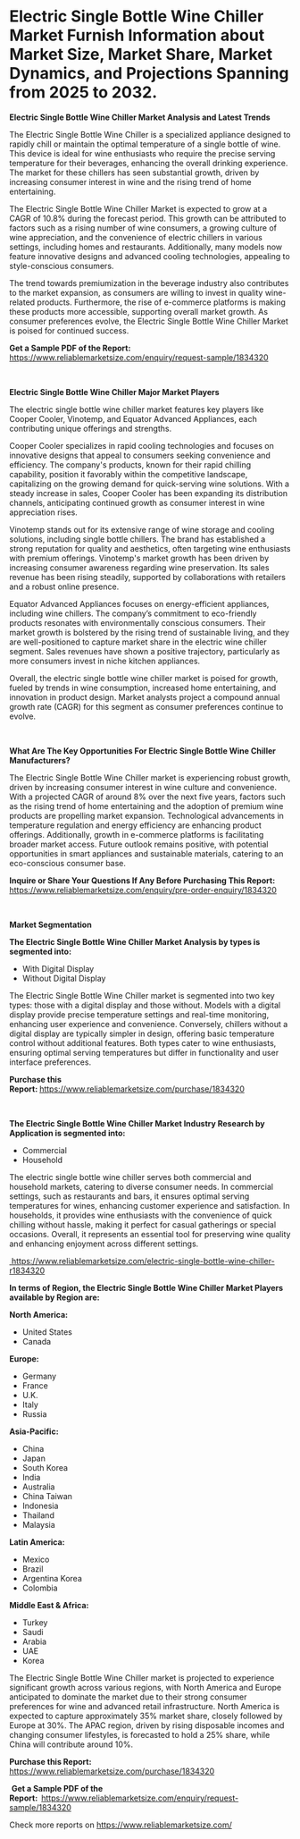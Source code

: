 <p><h1>Electric Single Bottle Wine Chiller Market Furnish Information about Market Size, Market Share, Market Dynamics, and Projections Spanning from 2025 to 2032.</h1></p><p><strong>Electric Single Bottle Wine Chiller Market Analysis and Latest Trends</strong></p>
<p><p>The Electric Single Bottle Wine Chiller is a specialized appliance designed to rapidly chill or maintain the optimal temperature of a single bottle of wine. This device is ideal for wine enthusiasts who require the precise serving temperature for their beverages, enhancing the overall drinking experience. The market for these chillers has seen substantial growth, driven by increasing consumer interest in wine and the rising trend of home entertaining.</p><p>The Electric Single Bottle Wine Chiller Market is expected to grow at a CAGR of 10.8% during the forecast period. This growth can be attributed to factors such as a rising number of wine consumers, a growing culture of wine appreciation, and the convenience of electric chillers in various settings, including homes and restaurants. Additionally, many models now feature innovative designs and advanced cooling technologies, appealing to style-conscious consumers.</p><p>The trend towards premiumization in the beverage industry also contributes to the market expansion, as consumers are willing to invest in quality wine-related products. Furthermore, the rise of e-commerce platforms is making these products more accessible, supporting overall market growth. As consumer preferences evolve, the Electric Single Bottle Wine Chiller Market is poised for continued success.</p></p>
<p><strong>Get a Sample PDF of the Report:&nbsp;</strong> <a href="https://www.reliablemarketsize.com/enquiry/request-sample/1834320?utm_campaign=2344&utm_medium=2&utm_source=Github&utm_content=ia&utm_term=08022025&utm_id=electric-single-bottle-wine-chiller">https://www.reliablemarketsize.com/enquiry/request-sample/1834320</a></p>
<p>&nbsp;</p>
<p><strong>Electric Single Bottle Wine Chiller Major Market Players</strong></p>
<p><p>The electric single bottle wine chiller market features key players like Cooper Cooler, Vinotemp, and Equator Advanced Appliances, each contributing unique offerings and strengths.</p><p>Cooper Cooler specializes in rapid cooling technologies and focuses on innovative designs that appeal to consumers seeking convenience and efficiency. The company's products, known for their rapid chilling capability, position it favorably within the competitive landscape, capitalizing on the growing demand for quick-serving wine solutions. With a steady increase in sales, Cooper Cooler has been expanding its distribution channels, anticipating continued growth as consumer interest in wine appreciation rises.</p><p>Vinotemp stands out for its extensive range of wine storage and cooling solutions, including single bottle chillers. The brand has established a strong reputation for quality and aesthetics, often targeting wine enthusiasts with premium offerings. Vinotemp's market growth has been driven by increasing consumer awareness regarding wine preservation. Its sales revenue has been rising steadily, supported by collaborations with retailers and a robust online presence.</p><p>Equator Advanced Appliances focuses on energy-efficient appliances, including wine chillers. The company’s commitment to eco-friendly products resonates with environmentally conscious consumers. Their market growth is bolstered by the rising trend of sustainable living, and they are well-positioned to capture market share in the electric wine chiller segment. Sales revenues have shown a positive trajectory, particularly as more consumers invest in niche kitchen appliances.</p><p>Overall, the electric single bottle wine chiller market is poised for growth, fueled by trends in wine consumption, increased home entertaining, and innovation in product design. Market analysts project a compound annual growth rate (CAGR) for this segment as consumer preferences continue to evolve.</p></p>
<p>&nbsp;</p>
<p><strong>What Are The Key Opportunities For Electric Single Bottle Wine Chiller Manufacturers?</strong></p>
<p><p>The Electric Single Bottle Wine Chiller market is experiencing robust growth, driven by increasing consumer interest in wine culture and convenience. With a projected CAGR of around 8% over the next five years, factors such as the rising trend of home entertaining and the adoption of premium wine products are propelling market expansion. Technological advancements in temperature regulation and energy efficiency are enhancing product offerings. Additionally, growth in e-commerce platforms is facilitating broader market access. Future outlook remains positive, with potential opportunities in smart appliances and sustainable materials, catering to an eco-conscious consumer base.</p></p>
<p><strong>Inquire or Share Your Questions If Any Before Purchasing This Report:</strong> <a href="https://www.reliablemarketsize.com/enquiry/pre-order-enquiry/1834320?utm_campaign=2344&utm_medium=2&utm_source=Github&utm_content=ia&utm_term=08022025&utm_id=electric-single-bottle-wine-chiller">https://www.reliablemarketsize.com/enquiry/pre-order-enquiry/1834320</a></p>
<p>&nbsp;</p>
<p><strong>Market Segmentation</strong></p>
<p><strong>The Electric Single Bottle Wine Chiller Market Analysis by types is segmented into:</strong></p>
<p><ul><li>With Digital Display</li><li>Without Digital Display</li></ul></p>
<p><p>The Electric Single Bottle Wine Chiller market is segmented into two key types: those with a digital display and those without. Models with a digital display provide precise temperature settings and real-time monitoring, enhancing user experience and convenience. Conversely, chillers without a digital display are typically simpler in design, offering basic temperature control without additional features. Both types cater to wine enthusiasts, ensuring optimal serving temperatures but differ in functionality and user interface preferences.</p></p>
<p><strong>Purchase this Report:&nbsp;</strong><a href="https://www.reliablemarketsize.com/purchase/1834320?utm_campaign=2344&utm_medium=2&utm_source=Github&utm_content=ia&utm_term=08022025&utm_id=electric-single-bottle-wine-chiller">https://www.reliablemarketsize.com/purchase/1834320</a></p>
<p>&nbsp;</p>
<p><strong>The Electric Single Bottle Wine Chiller Market Industry Research by Application is segmented into:</strong></p>
<p><ul><li>Commercial</li><li>Household</li></ul></p>
<p><p>The electric single bottle wine chiller serves both commercial and household markets, catering to diverse consumer needs. In commercial settings, such as restaurants and bars, it ensures optimal serving temperatures for wines, enhancing customer experience and satisfaction. In households, it provides wine enthusiasts with the convenience of quick chilling without hassle, making it perfect for casual gatherings or special occasions. Overall, it represents an essential tool for preserving wine quality and enhancing enjoyment across different settings.</p></p>
<p><a href="https://www.reliablemarketsize.com/electric-single-bottle-wine-chiller-r1834320?utm_campaign=2344&utm_medium=2&utm_source=Github&utm_content=ia&utm_term=08022025&utm_id=electric-single-bottle-wine-chiller">&nbsp;https://www.reliablemarketsize.com/electric-single-bottle-wine-chiller-r1834320</a></p>
<p><strong>In terms of Region, the Electric Single Bottle Wine Chiller Market Players available by Region are:</strong></p>
<p>
    <p> <strong> North America: </strong>
        <ul>
            <li>United States</li>
            <li>Canada</li>
        </ul>
        </p> 
    <p> <strong> Europe: </strong>
        <ul>
            <li>Germany</li>
            <li>France</li>
            <li>U.K.</li>
            <li>Italy</li>
            <li>Russia</li>
        </ul>
        </p> 
    <p> <strong> Asia-Pacific: </strong>
        <ul>
            <li>China</li>
            <li>Japan</li>
            <li>South Korea</li>
            <li>India</li>
            <li>Australia</li>
            <li>China Taiwan</li>
            <li>Indonesia</li>
            <li>Thailand</li>
            <li>Malaysia</li>
        </ul>
        </p> 
    <p> <strong> Latin America: </strong>
        <ul>
            <li>Mexico</li>
            <li>Brazil</li>
            <li>Argentina Korea</li>
            <li>Colombia</li>
        </ul>
        </p> 
    <p> <strong> Middle East & Africa: </strong>
        <ul>
            <li>Turkey</li>
            <li>Saudi</li>
            <li>Arabia</li>
            <li>UAE</li>
            <li>Korea</li>
        </ul>
    </p>
    </p>
<p><p>The Electric Single Bottle Wine Chiller market is projected to experience significant growth across various regions, with North America and Europe anticipated to dominate the market due to their strong consumer preferences for wine and advanced retail infrastructure. North America is expected to capture approximately 35% market share, closely followed by Europe at 30%. The APAC region, driven by rising disposable incomes and changing consumer lifestyles, is forecasted to hold a 25% share, while China will contribute around 10%.</p></p>
<p><strong>Purchase this Report: </strong><a href="https://www.reliablemarketsize.com/purchase/1834320?utm_campaign=2344&utm_medium=2&utm_source=Github&utm_content=ia&utm_term=08022025&utm_id=electric-single-bottle-wine-chiller">https://www.reliablemarketsize.com/purchase/1834320</a></p>
<p>&nbsp;<strong>Get a Sample PDF of the Report:&nbsp;&nbsp;</strong><a href="https://www.reliablemarketsize.com/enquiry/request-sample/1834320?utm_campaign=2344&utm_medium=2&utm_source=Github&utm_content=ia&utm_term=08022025&utm_id=electric-single-bottle-wine-chiller">https://www.reliablemarketsize.com/enquiry/request-sample/1834320</a></p>
<p><strong></strong></p>
<p>Check more reports on <a href="https://www.reliablemarketsize.com/?utm_campaign=2344&utm_medium=2&utm_source=Github&utm_content=ia&utm_term=08022025&utm_id=electric-single-bottle-wine-chiller">https://www.reliablemarketsize.com/</a></p>